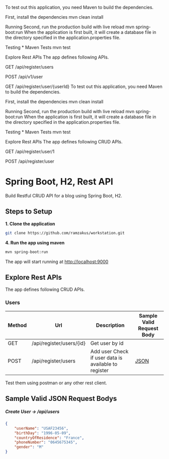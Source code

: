 To test out this application, you need Maven to build the dependencies.

First, install the dependencies
mvn clean install

Running
Second, run the production build with live reload
mvn spring-boot:run
When the application is first built, it will create a database file in the directory specified in the application.properties file.

Testing *
Maven Tests
mvn test

Explore Rest APIs
The app defines following  APIs.

GET /api/register/users

POST /api/v1/user

GET /api/register/user/{userId}
To test out this application, you need Maven to build the dependencies.

First, install the dependencies
mvn clean install

Running
Second, run the production build with live reload
mvn spring-boot:run
When the application is first built, it will create a database file in the directory specified in the application.properties file.

Testing *
Maven Tests
mvn test

Explore Rest APIs
The app defines following CRUD APIs.

GET /api/register/user/1

POST /api/register/user



# Spring Boot, H2, Rest API

Build Restful CRUD API for a blog using Spring Boot, H2.

## Steps to Setup

**1. Clone the application**

```bash
git clone https://github.com/ramzakus/workstation.git
```

**4. Run the app using maven**

```bash
mvn spring-boot:run
```
The app will start running at <http://localhost:9000>

## Explore Rest APIs

The app defines following CRUD APIs.

### Users

| Method | Url | Description | Sample Valid Request Body |
| ------ | --- | ----------- | ------------------------- |
| GET    | /api/register/users/{id} | Get user by id | |
| POST   | /api/register/users | Add user Check if user data is available to register | [JSON](#usercreate) |


Test them using postman or any other rest client.

## Sample Valid JSON Request Bodys

##### <a id="usercreate">Create User -> /api/users</a>
```json
{
	"userName": "USAF23456",
	"birthDay": "1996-05-09",
	"countryOfResidence": "France",
	"phoneNumber": "0645675345",
	"gender": "M"
}
```
